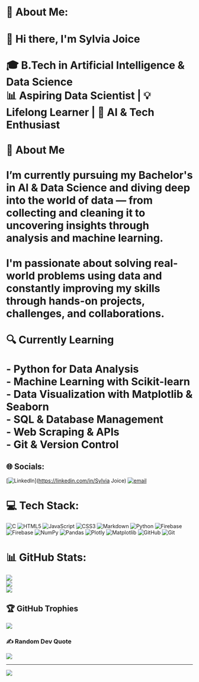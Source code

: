 # 💫 About Me:
# 👋 Hi there, I'm Sylvia Joice<br><br>🎓 **B.Tech in Artificial Intelligence & Data Science**  <br>📊 **Aspiring Data Scientist** | 💡 **Lifelong Learner** | 🧠 **AI & Tech Enthusiast**<br><br> 🚀 About Me<br><br>I’m currently pursuing my Bachelor's in AI & Data Science and diving deep into the world of data — from collecting and cleaning it to uncovering insights through analysis and machine learning.<br><br>I'm passionate about solving real-world problems using data and constantly improving my skills through hands-on projects, challenges, and collaborations.<br><br>🔍 Currently Learning<br><br>- Python for Data Analysis<br>- Machine Learning with Scikit-learn<br>- Data Visualization with Matplotlib & Seaborn<br>- SQL & Database Management<br>- Web Scraping & APIs<br>- Git & Version Control<br>


## 🌐 Socials:
[![LinkedIn](https://img.shields.io/badge/LinkedIn-%230077B5.svg?logo=linkedin&logoColor=white)](https://linkedin.com/in/Sylvia Joice) [![email](https://img.shields.io/badge/Email-D14836?logo=gmail&logoColor=white)](mailto:sylviajoice17@gmail.com) 

# 💻 Tech Stack:
![C](https://img.shields.io/badge/c-%2300599C.svg?style=for-the-badge&logo=c&logoColor=white) ![HTML5](https://img.shields.io/badge/html5-%23E34F26.svg?style=for-the-badge&logo=html5&logoColor=white) ![JavaScript](https://img.shields.io/badge/javascript-%23323330.svg?style=for-the-badge&logo=javascript&logoColor=%23F7DF1E) ![CSS3](https://img.shields.io/badge/css3-%231572B6.svg?style=for-the-badge&logo=css3&logoColor=white) ![Markdown](https://img.shields.io/badge/markdown-%23000000.svg?style=for-the-badge&logo=markdown&logoColor=white) ![Python](https://img.shields.io/badge/python-3670A0?style=for-the-badge&logo=python&logoColor=ffdd54) ![Firebase](https://img.shields.io/badge/firebase-%23039BE5.svg?style=for-the-badge&logo=firebase) ![Firebase](https://img.shields.io/badge/firebase-a08021?style=for-the-badge&logo=firebase&logoColor=ffcd34) ![NumPy](https://img.shields.io/badge/numpy-%23013243.svg?style=for-the-badge&logo=numpy&logoColor=white) ![Pandas](https://img.shields.io/badge/pandas-%23150458.svg?style=for-the-badge&logo=pandas&logoColor=white) ![Plotly](https://img.shields.io/badge/Plotly-%233F4F75.svg?style=for-the-badge&logo=plotly&logoColor=white) ![Matplotlib](https://img.shields.io/badge/Matplotlib-%23ffffff.svg?style=for-the-badge&logo=Matplotlib&logoColor=black) ![GitHub](https://img.shields.io/badge/github-%23121011.svg?style=for-the-badge&logo=github&logoColor=white) ![Git](https://img.shields.io/badge/git-%23F05033.svg?style=for-the-badge&logo=git&logoColor=white)
# 📊 GitHub Stats:
![](https://github-readme-stats.vercel.app/api?username=SylviaJoice&theme=dark&hide_border=false&include_all_commits=true&count_private=true)<br/>
![](https://nirzak-streak-stats.vercel.app/?user=SylviaJoice&theme=dark&hide_border=false)<br/>
![](https://github-readme-stats.vercel.app/api/top-langs/?username=SylviaJoice&theme=dark&hide_border=false&include_all_commits=true&count_private=true&layout=compact)

## 🏆 GitHub Trophies
![](https://github-profile-trophy.vercel.app/?username=SylviaJoice&theme=calm_pink&no-frame=false&no-bg=false&margin-w=4)

### ✍️ Random Dev Quote
![](https://quotes-github-readme.vercel.app/api?type=horizontal&theme=radical)

---
[![](https://visitcount.itsvg.in/api?id=SylviaJoice&icon=1&color=0)](https://visitcount.itsvg.in)

<!-- Proudly created with GPRM ( https://gprm.itsvg.in ) -->
